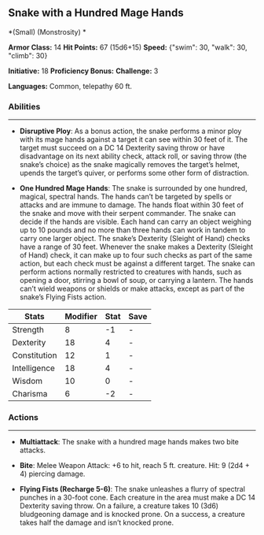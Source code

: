 ## Snake with a Hundred Mage Hands
*(Small) (Monstrosity) *

**Armor Class:** 14
**Hit Points:** 67 (15d6+15)
**Speed:** {"swim": 30, "walk": 30, "climb": 30}

**Initiative:** 18
**Proficiency Bonus:**
**Challenge:** 3

**Languages:** Common, telepathy 60 ft.

### Abilities
 --- 
- **Disruptive Ploy**: As a bonus action, the snake performs a minor ploy with its mage hands against a target it can see within 30 feet of it. The target must succeed on a DC 14 Dexterity saving throw or have disadvantage on its next ability check, attack roll, or saving throw (the snake’s choice) as the snake magically removes the target’s helmet, upends the target’s quiver, or performs some other form of distraction.

- **One Hundred Mage Hands**: The snake is surrounded by one hundred, magical, spectral hands. The hands can’t be targeted by spells or attacks and are immune to damage. The hands float within 30 feet of the snake and move with their serpent commander. The snake can decide if the hands are visible. Each hand can carry an object weighing up to 10 pounds and no more than three hands can work in tandem to carry one larger object. The snake’s Dexterity (Sleight of Hand) checks have a range of 30 feet. Whenever the snake makes a Dexterity (Sleight of Hand) check, it can make up to four such checks as part of the same action, but each check must be against a different target. The snake can perform actions normally restricted to creatures with hands, such as opening a door, stirring a bowl of soup, or carrying a lantern. The hands can’t wield weapons or shields or make attacks, except as part of the snake’s Flying Fists action.



| Stats | Modifier | Stat | Save
| ---- | ---- | ---- | ---- |
| Strength | 8 | -1 | - |
| Dexterity | 18 | 4 | - |
| Constitution | 12 | 1 | - |
| Intelligence | 18 | 4 | - |
| Wisdom | 10 | 0 | - |
| Charisma | 6 | -2 | - |

### Actions
 --- 
- **Multiattack**: The snake with a hundred mage hands makes two bite attacks.

- **Bite**: Melee Weapon Attack: +6 to hit, reach 5 ft. creature. Hit: 9 (2d4 + 4) piercing damage.

- **Flying Fists (Recharge 5-6)**: The snake unleashes a flurry of spectral punches in a 30-foot cone. Each creature in the area must make a DC 14 Dexterity saving throw. On a failure, a creature takes 10 (3d6) bludgeoning damage and is knocked prone. On a success, a creature takes half the damage and isn’t knocked prone.

